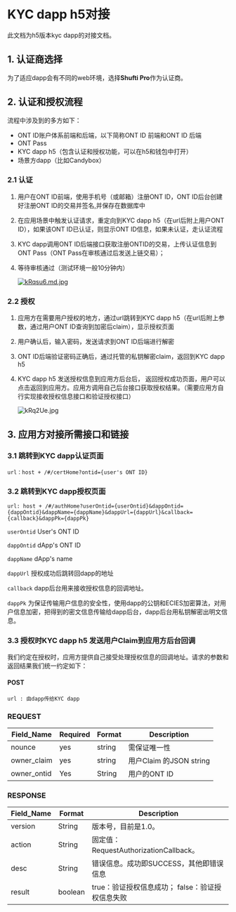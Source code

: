 
# KYC dapp h5对接

此文档为h5版本kyc dapp的对接文档。

##  1. 认证商选择

为了适应dapp会有不同的web环境，选择**Shufti Pro**作为认证商。

## 2. 认证和授权流程

流程中涉及到的多方如下：

- ONT ID账户体系前端和后端，以下简称ONT ID 前端和ONT ID 后端
- ONT Pass
- KYC dapp h5（包含认证和授权功能，可以在h5和钱包中打开）
- 场景方dapp（比如Candybox）

### 2.1 认证

1. 用户在ONT ID前端，使用手机号（或邮箱）注册ONT ID，ONT ID后台创建好注册ONT ID的交易并签名,并保存在数据库中

2. 在应用场景中触发认证请求，重定向到KYC dapp h5（在url后附上用户ONT ID），如果该ONT ID已认证，则显示ONT ID信息，如果未认证，走认证流程

3. KYC dapp调用ONT ID后端接口获取注册ONTID的交易，上传认证信息到ONT Pass（ONT Pass在审核通过后发送上链交易）；

4. 等待审核通过（测试环境一般10分钟内）

   [![kRqsu6.md.jpg](https://s2.ax1x.com/2019/02/21/kRqsu6.md.jpg)](https://imgchr.com/i/kRqsu6)

### 2.2 授权

1. 应用方在需要用户授权的地方，通过url跳转到KYC dapp h5（在url后附上参数，通过用户ONT ID查询到加密后claim），显示授权页面

2. 用户确认后，输入密码，发送请求到ONT ID后端进行解密

3. ONT ID后端验证密码正确后，通过托管的私钥解密claim，返回到KYC dapp h5

4. KYC dapp h5 发送授权信息到应用方后台后， 返回授权成功页面，用户可以点击返回到应用方。应用方调用自己后台接口获取授权结果。（需要应用方自行实现接收授权信息接口和验证授权接口）

   ![kRq2Ue.jpg](https://s2.ax1x.com/2019/02/21/kRq2Ue.jpg)

## 3. 应用方对接所需接口和链接

### 3.1 跳转到KYC dapp认证页面

```
url：host + /#/certHome?ontid={user's ONT ID}
```

### 3.2 跳转到KYC dapp授权页面

```
url: host + /#/authHome?userOntid={userOntid}&dappOntid={dappOntid}&dappName={dappName}&dappUrl={dappUrl}&callback={callback}&dappPk={dappPk}
```

`userOntid` User's ONT ID

`dappOntid` dApp's ONT ID

`dappName` dApp's name

`dappUrl` 授权成功后跳转回dapp的地址

`callback` dapp后台用来接收授权信息的回调地址。

`dappPk` 为保证传输用户信息的安全性，使用dapp的公钥和ECIES加密算法，对用户信息加密，把得到的密文信息传输给dapp后台，dapp后台用私钥解密出明文信息。

### 3.3 授权时KYC dapp h5 发送用户Claim到应用方后台回调

我们约定在授权时，应用方提供自己接受处理授权信息的回调地址。请求的参数和返回结果我们统一约定如下：

#### POST

```
url	: 由dapp传给KYC dapp
```

### REQUEST

| Field_Name  | Required | Format | Description             |
| ----------- | -------- | ------ | ----------------------- |
| nounce      | yes      | string | 需保证唯一性            |
| owner_claim | yes      | string | 用户Claim 的JSON string |
| owner_ontid | Yes      | String | 用户的ONT ID            |

### RESPONSE

| Field_Name | Format  | Description                                      |
| ---------- | ------- | ------------------------------------------------ |
| version    | String  | 版本号，目前是1.0。                              |
| action     | String  | 固定值：RequestAuthorizationCallback。           |
| desc       | String  | 错误信息。成功即SUCCESS，其他即错误信息          |
| result     | boolean | true：验证授权信息成功； false：验证授权信息失败 |

